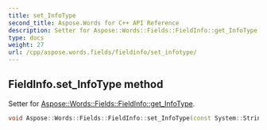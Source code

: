 ```yaml
---
title: set_InfoType
second_title: Aspose.Words for C++ API Reference
description: Setter for Aspose::Words::Fields::FieldInfo::get_InfoType. 
type: docs
weight: 27
url: /cpp/aspose.words.fields/fieldinfo/set_infotype/
---
```

## FieldInfo.set_InfoType method


Setter for [Aspose::Words::Fields::FieldInfo::get_InfoType](../get_infotype/).

```cpp
void Aspose::Words::Fields::FieldInfo::set_InfoType(const System::String &value)
```

